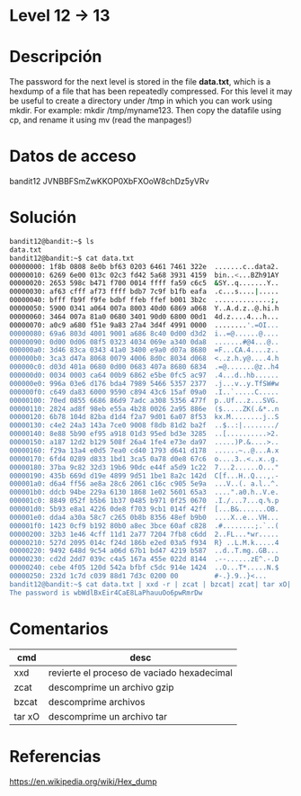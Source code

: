 # Level 12 -> 13

# Descripción
The password for the next level is stored in the file **data.txt**, which is a hexdump of a file that has been repeatedly compressed. For this level it may be useful to create a directory under /tmp in which you can work using mkdir. For example: mkdir /tmp/myname123. Then copy the datafile using cp, and rename it using mv (read the manpages!)
# Datos de acceso
bandit12
JVNBBFSmZwKKOP0XbFXOoW8chDz5yVRv
# Solución
```bash
bandit12@bandit:~$ ls
data.txt
bandit12@bandit:~$ cat data.txt
00000000: 1f8b 0808 8e0b bf63 0203 6461 7461 322e  .......c..data2.
00000010: 6269 6e00 013c 02c3 fd42 5a68 3931 4159  bin..<...BZh91AY
00000020: 2653 598c b471 f700 0014 ffff fa59 c6c5  &SY..q.......Y..
00000030: af63 cfff af73 ffff bdb7 7c9f b1fb eafa  .c...s....|.....
00000040: bfff fb9f f9fe bdbf ffeb ffef b001 3b2c  ..............;,
00000050: 5900 0341 a064 007a 8003 40d0 6869 a068  Y..A.d.z..@.hi.h
00000060: 3464 007a 81a0 0680 3401 90d0 6800 00d1  4d.z....4...h...
00000070: a0c9 a680 f51e 9a83 27a4 3d4f 4991 0000  ........'.=OI...
00000080: 69a6 803d 4001 9001 a686 8c40 0d00 d3d2  i..=@......@....
00000090: 0d00 0d06 08f5 0323 4034 069e a340 0da8  .......#@4...@..
000000a0: 3d46 83ca 0343 41a0 3400 e9a0 d07a 8680  =F...CA.4....z..
000000b0: 3ca3 d47a 8068 0079 4006 8d0c 8034 d068  <..z.h.y@....4.h
000000c0: d03d 401a 0680 0d00 0683 407a 8680 6834  .=@.......@z..h4
000000d0: 0034 0003 ca64 00b9 6862 e5be 0fc5 ac97  .4...d..hb......
000000e0: 996a 03e6 d176 bda4 7989 5466 5357 2377  .j...v..y.TfSW#w
000000f0: c649 da83 6000 9590 c894 43c6 15af 09a0  .I..`.....C.....
00000100: 70ed 0855 6686 86d9 7adc a308 5356 477f  p..Uf...z...SVG.
00000110: 2824 ad8f 98eb e55a 4b28 0026 2a95 886e  ($.....ZK(.&*..n
00000120: 6b78 104d 82ba d1d4 f2a7 9d01 6a07 8f53  kx.M........j..S
00000130: c4e2 24a3 143a 7ce0 9008 f8db 81d2 ba2f  ..$..:|......../
00000140: 8e88 5b90 ef95 a918 01d3 95ed bd3e 3285  ..[..........>2.
00000150: a187 12d2 b129 508f 26a4 1fe4 e73e da97  .....)P.&....>..
00000160: f29a 13a4 e0d5 7ea0 cd40 1793 d641 d178  ......~..@...A.x
00000170: 6fd4 0289 d833 1bd1 3ca5 0a78 d0e8 67c6  o....3..<..x..g.
00000180: 37ba 9c82 32d3 19b6 90dc e44f a5d9 1c22  7...2......O..."
00000190: 435b 669d d19e 4899 9d51 1be1 8a2c 142d  C[f...H..Q...,.-
000001a0: d6a4 ff56 ae8a 28c6 2061 c16c c905 5e9a  ...V..(. a.l..^.
000001b0: ddcb 94be 229a 6130 1868 1e02 5601 65a3  ....".a0.h..V.e.
000001c0: 8849 052f b5b6 1b37 0485 b971 0f25 0670  .I./...7...q.%.p
000001d0: 5b93 e8a1 4226 0de8 f703 9cb1 014f 42ff  [...B&.......OB.
000001e0: dda4 a30a 58c7 c265 0b8b 8356 48ef b9b0  ....X..e...VH...
000001f0: 1423 0cf9 b192 80b0 a8ec 3bce 60af c828  .#........;.`..(
00000200: 32b3 1e46 4cff 11d1 2a77 7204 7fb8 c6dd  2..FL...*wr.....
00000210: 527d 2095 014c f24d 186b e2ed 03a5 f934  R} ..L.M.k.....4
00000220: 9492 648d 9c54 a06d 67b1 bd47 4219 b587  ..d..T.mg..GB...
00000230: cd2d 2dd7 039c c4a5 167a 455e 022d 8144  .--......zE^.-.D
00000240: cebe 4f05 120d 542a bfbf c5dc 914e 1424  ..O...T*.....N.$
00000250: 232d 1c7d c039 88d1 7d3c 0200 00         #-.}.9..}<...
bandit12@bandit:~$ cat data.txt | xxd -r | zcat | bzcat| zcat| tar xO| tar xO| bzcat | tar xO | zcat
The password is wbWdlBxEir4CaE8LaPhauuOo6pwRmrDw
```
# Comentarios
|cmd| desc|
|-----|----------|
|xxd| revierte el proceso de vaciado hexadecimal|
|zcat| descomprime un archivo gzip|
|bzcat| descomprime archivos|
|tar xO| descomprime un archivo tar|

# Referencias
https://en.wikipedia.org/wiki/Hex_dump